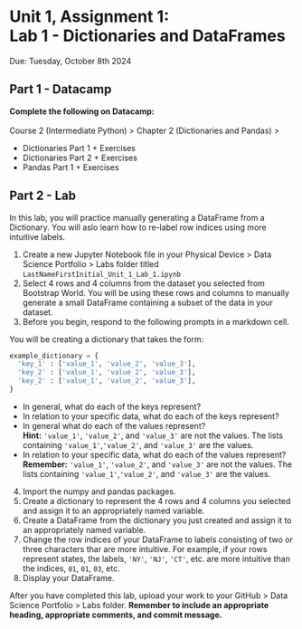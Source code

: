 # Unit 1, Assignment 1: <br> Lab 1 - Dictionaries and DataFrames
Due: Tuesday, October 8th 2024

## Part 1 - Datacamp

**Complete the following on Datacamp:**<br><br>
Course 2 (Intermediate Python) > Chapter 2 (Dictionaries and Pandas) > 
* Dictionaries Part 1 + Exercises
* Dictionaries Part 2 + Exercises
* Pandas Part 1 + Exercises

## Part 2 - Lab

In this lab, you will practice manually generating a DataFrame from a Dictionary.  You will aslo learn how to re-label row indices using more intuitive labels.

1.  Create a new Jupyter Notebook file in your Physical Device > Data Science Portfolio > Labs folder titled `LastNameFirstInitial_Unit_1_Lab_1.ipynb`
2.  Select 4 rows and 4 columns from the dataset you selected from Bootstrap World.  You will be using these rows and columns to manually generate a small DataFrame containing a subset of the data in your dataset.
3.  Before you begin, respond to the following prompts in a markdown cell.

You will be creating a dictionary that takes the form:

```python
example_dictionary = {
  'key_1' : ['value_1', 'value_2', 'value_3'],
  'key_2' : ['value_1', 'value_2', 'value_3'],
  'key_2' : ['value_1', 'value_2', 'value_3'],
}
```

*  In general, what do each of the keys represent?
*  In relation to your specific data, what do each of the keys represent?
*  In general what do each of the values represent?<br>**Hint:** `'value_1'`, `'value_2'`, and `'value_3'` are not the values.  The lists containing `'value_1'`,`'value_2'`, and `'value_3'` are the values.
*  In relation to your specific data, what do each of the values represent?<br>**Remember:** `'value_1'`, `'value_2'`, and `'value_3'` are not the values.  The lists containing `'value_1'`,`'value_2'`, and `'value_3'` are the values.
   
4.  Import the numpy and pandas packages.
5.  Create a dictionary to represent the 4 rows and 4 columns you selected and assign it to an appropriately named variable.
6.  Create a DataFrame from the dictionary you just created and assign it to an appropriately named variable.
7.  Change the row indices of your DataFrame to labels consisting of two or three characters thar are more intuitive.  For example, if your rows represent states, the labels, `'NY'`, `'NJ'`, `'CT'`, etc. are more intuitive than the indices, `01`, `01`, `03`, etc.
8.  Display your DataFrame.

After you have completed this lab, upload your work to your GitHub > Data Science Portfolio > Labs folder.  **Remember to include an appropriate heading, appropriate comments, and commit message.**
